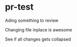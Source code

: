 # pr-test

Ading something to review

Changing file inplace is awesome

See if all changes gets collapsed
